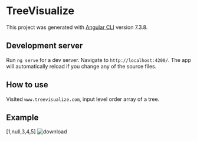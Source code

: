 # TreeVisualize

This project was generated with [Angular CLI](https://github.com/angular/angular-cli) version 7.3.8.

## Development server

Run `ng serve` for a dev server. Navigate to `http://localhost:4200/`. The app will automatically reload if you change any of the source files.

## How to use
Visited `www.treevisualize.com`, input level order array of a tree.

## Example
[1,null,3,4,5]
![download](https://user-images.githubusercontent.com/50509117/57921079-238bbf80-7862-11e9-8b47-f969d02d0274.png)

